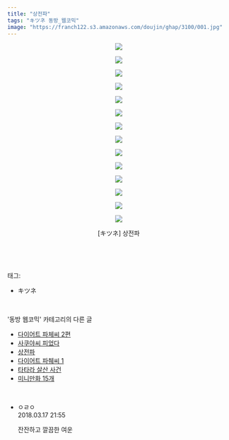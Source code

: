 ```yaml
---
title: "상전파"
tags: "キツネ 동방_웹코믹"
image: "https://franch122.s3.amazonaws.com/doujin/ghap/3100/001.jpg"
---
```

<div class="article">
<p style="text-align: center; clear: none; float: none;"><img src="{{ site.imgserver4 }}/ghap/3100/001.jpg"/></p>
<p style="text-align: center; clear: none; float: none;"><img src="{{ site.imgserver4 }}/ghap/3100/002.jpg"/></p>
<p style="text-align: center; clear: none; float: none;"><img src="{{ site.imgserver4 }}/ghap/3100/003.jpg"/></p>
<p style="text-align: center; clear: none; float: none;"><img src="{{ site.imgserver4 }}/ghap/3100/004.jpg"/></p>
<p style="text-align: center; clear: none; float: none;"><img src="{{ site.imgserver4 }}/ghap/3100/005.jpg"/></p>
<p style="text-align: center; clear: none; float: none;"><img src="{{ site.imgserver4 }}/ghap/3100/006.jpg"/></p>
<p style="text-align: center; clear: none; float: none;"><img src="{{ site.imgserver4 }}/ghap/3100/007.jpg"/></p>
<p style="text-align: center; clear: none; float: none;"><img src="{{ site.imgserver4 }}/ghap/3100/008.jpg"/></p>
<p style="text-align: center; clear: none; float: none;"><img src="{{ site.imgserver4 }}/ghap/3100/009.jpg"/></p>
<p style="text-align: center; clear: none; float: none;"><img src="{{ site.imgserver4 }}/ghap/3100/010.jpg"/></p>
<p style="text-align: center; clear: none; float: none;"><img src="{{ site.imgserver4 }}/ghap/3100/011.jpg"/></p>
<p style="text-align: center; clear: none; float: none;"><img src="{{ site.imgserver4 }}/ghap/3100/012.jpg"/></p>
<p style="text-align: center; clear: none; float: none;"><img src="{{ site.imgserver4 }}/ghap/3100/013.jpg"/></p>
<p style="text-align: center; clear: none; float: none;"><img src="{{ site.imgserver4 }}/ghap/3100/014.jpg"/></p>
<p style="text-align: center; clear: none; float: none;">[キツネ] 상전파</p>
<p><br/></p>
</div><br/>
<div class="tagTrail">
<p>태그: </p>
<ul>
<li>キツネ</li>
</ul>
</div><br/>
<div class="another">
<p>'동방 웹코믹' 카테고리의 다른 글</p>
<ul>
<li><a href="/ghap_3112">다이어트 파체씨 2편</a></li>
<li><a href="/ghap_3110">사쿠야씨 피었다</a></li>
<li><a href="/ghap_3100">상전파</a></li>
<li><a href="/ghap_3099">다이어트 파췌씨 1</a></li>
<li><a href="/ghap_3097">타타라 살산 사건</a></li>
<li><a href="/ghap_3079">미니만화 15개</a></li>
</ul>
</div><br/>
<div class="cb_module cb_fluid">
<div class="cb_wrt cb_profile">
<div class="comment">
<ul>
<li class="cb_thumb_off" id="comment15220920">
<div class="cb_comment_area">
<div class="cb_info_area">
<div class="cb_section">
<span class="cb_nick_name">ㅇㄹㅇ</span>
</div>
<div class="cb_section">
<span class="cb_date">2018.03.17 21:55 </span>
</div>
</div>
<div class="cb_dsc_comment">
<p class="cb_dsc">
											잔잔하고 깔끔한 여운
										</p>
</div>
</div></li>
</ul>
</div>
</div><!-- commentList close -->
</div><br/>
